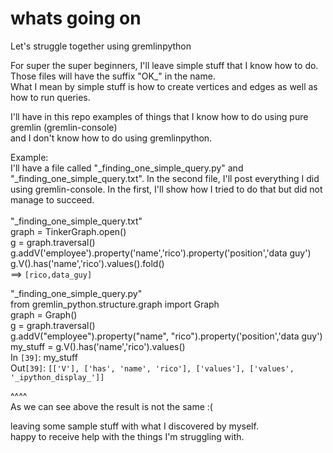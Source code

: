 # whats going on
Let's struggle together using gremlinpython <br/>

For super the super beginners, I'll leave simple stuff that I know how to do. Those files will have the suffix "OK_" in the name. <br/>
What I mean by simple stuff is how to create vertices and edges as well as how to run queries.<br/>

I'll have in this repo examples of things that I know how to do using pure gremlin (gremlin-console)<br/>
and I don't know how to do using gremlinpython.<br/>

Example:<br/>
I'll have a file called "_finding_one_simple_query.py" and "_finding_one_simple_query.txt". In the second file, I'll post everything I did <br/>
using gremlin-console. In the first, I'll show how I tried to do that but did not manage to succeed. <br/>
<br/>
"_finding_one_simple_query.txt"<br/>
graph  = TinkerGraph.open()<br/>
g = graph.traversal()<br/>
g.addV('employee').property('name','rico').property('position','data guy')<br/>
g.V().has('name','rico').values().fold()<br/>
==> `[rico,data_guy]`<br/>

"_finding_one_simple_query.py"<br/>
from gremlin_python.structure.graph import Graph<br/>
graph = Graph()<br/>
g = graph.traversal()<br/>
g.addV("employee").property("name", "rico").property('position','data guy')<br/>
my_stuff = g.V().has('name','rico').values()<br/>
In `[39]`: my_stuff<br/>
Out`[39]`: `[['V'], ['has', 'name', 'rico'], ['values'], ['values', '_ipython_display_']]`<br/>

^^^^<br/>
As we can see above the result is not the same :(<br/>



 
leaving some sample stuff with what I discovered by myself. <br/>
happy to receive help with the things I'm struggling with.<br/>

